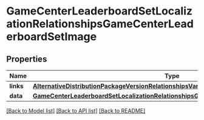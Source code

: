 # GameCenterLeaderboardSetLocalizationRelationshipsGameCenterLeaderboardSetImage

## Properties
Name | Type | Description | Notes
------------ | ------------- | ------------- | -------------
**links** | [**AlternativeDistributionPackageVersionRelationshipsVariantsLinks**](AlternativeDistributionPackageVersionRelationshipsVariantsLinks.md) |  | [optional] 
**data** | [**GameCenterLeaderboardSetLocalizationRelationshipsGameCenterLeaderboardSetImageData**](GameCenterLeaderboardSetLocalizationRelationshipsGameCenterLeaderboardSetImageData.md) |  | [optional] 

[[Back to Model list]](../README.md#documentation-for-models) [[Back to API list]](../README.md#documentation-for-api-endpoints) [[Back to README]](../README.md)


